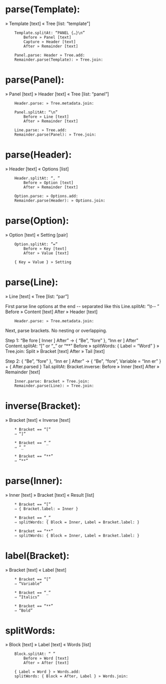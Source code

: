 
parse(Template):
=============
» Template [text]
« Tree [list: “template”]

		Template.splitAt: “PANEL {…}\n”
			Before » Panel [text]
			Capture » Header [text]
			After » Remainder [text]

		Panel.parse: Header » Tree.add:
		Remainder.parse(Template): » Tree.join:


parse(Panel):
==========
» Panel [text]
» Header [text]
« Tree [list: “panel”]

		Header.parse: » Tree.metadata.join:

		Panel.splitAt: “\n”
			Before » Line [text]
			After » Remainder [text]

		Line.parse: » Tree.add:
		Remainder.parse(Panel): » Tree.join:


parse(Header):
===========
» Header [text]
« Options [list]

		Header.splitAt: “, ”
			Before » Option [text]
			After » Remainder [text]

		Option.parse: » Options.add:
		Remainder.parse(Header): » Options.join:


parse(Option):
===========
» Option [text]
« Setting [pair]

		Option.splitAt: ”=”
			Before » Key [text]
			After » Value [text]

		{ Key = Value } » Setting


parse(Line):
=========
» Line [text]
« Tree [list: “par”]

First parse line options at the end	-- separated like this
		Line.splitAt: “\t-- ”
			Before » Content [text]
			After » Header [text]

		Header.parse: » Tree.metadata.join:

Next, parse brackets. No nesting or overlapping.

Step 1: “Be fore [ Inner ] After” → { “Be”, “fore” }, “Inn er ] After”
		Content.splitAt: “[” or “_” or “**”
			Before » splitWords: { Label = “Word” }
				» Tree.join:
			Split » Bracket [text]
			After » Tail [text]

Step 2: { “Be”, “fore” }, “Inn er ] After” → { “Be”, “fore”, Variable = “Inn er” } + { After.parsed }
		Tail.splitAt: Bracket.inverse:
			Before » Inner [text]
			After » Remainder [text]
		
		Inner.parse: Bracket » Tree.join:
		Remainder.parse(Line): » Tree.join:


inverse(Bracket):
=============
» Bracket [text]
« Inverse [text]

		* Bracket == “[”
		⇒ “]”

		* Bracket == “_”
		⇒ “_”

		* Bracket == “**”
		⇒ “**”


parse(Inner):
==========
» Inner [text]
» Bracket [text]
« Result [list]

		* Bracket == “[”
		⇒ { Bracket.label: = Inner }

		* Bracket == “_”
		⇒ splitWords: { Block = Inner, Label = Bracket.label: }

		* Bracket == “**”
		⇒ splitWords: { Block = Inner, Label = Bracket.label: }


label(Bracket):
===========
» Bracket [text]
« Label [text]

		* Bracket == “[”
		⇒ “Variable”

		* Bracket == “_”
		⇒ “Italics”

		* Bracket == “**”
		⇒ “Bold”


splitWords:
=========
» Block [text]
» Label [text]
« Words [list]

		Block.splitAt: “ ”
			Before » Word [text]
			After » After [text]

		{ Label = Word } » Words.add:
		splitWords: { Block = After, Label } » Words.join:

